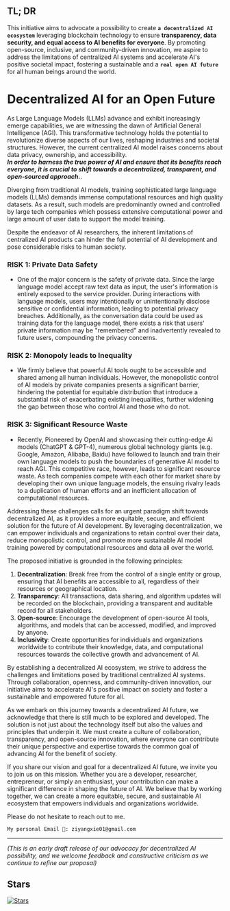 ## TL; DR
This initiative aims to advocate a possibility to create **`a decentralized AI ecosystem`** leveraging blockchain technology to ensure **transparency, data security, and equal access to AI benefits for everyone**. By promoting open-source, inclusive, and community-driven innovation, we aspire to address the limitations of centralized AI systems and accelerate AI's positive societal impact, fostering a sustainable and a **`real open AI future`** for all human beings around the world.


# Decentralized AI for an Open Future

As Large Language Models (LLMs) advance and exhibit increasingly emerge capabilities, we are witnessing the dawn of Artificial General Intelligence (AGI). This transformative technology holds the potential to revolutionize diverse aspects of our lives, reshaping industries and societal structures.
However, the current centralized AI model raises concerns about data privacy, ownership, and accessibility.   
***In order to harness the true power of AI and ensure that its benefits reach everyone, it is crucial to shift towards a decentralized, transparent, and open-sourced approach.***. 

Diverging from traditional AI models, training sophisticated large language models (LLMs) demands immense computational resources and high quality datasets. As a result, such models are predominantly owned and controlled by large tech companies which possess extensive computational power and large amount of user data to support the model training.  

Despite the endeavor of AI researchers, the inherent limitations of centralized AI products can hinder the full potential of AI development and pose considerable risks to human society.

### RISK 1: Private Data Safety

- One of the major concern is the safety of private data. Since the large language model accept raw text data as input, the user's information is entirely exposed to the service provider. During interactions with language models, users may intentionally or unintentionally disclose sensitive or confidential information, leading to potential privacy breaches. Additionally, as the conversation data could be used as training data for the language model, there exists a risk that users' private information may be "remembered" and inadvertently revealed to future users, compounding the privacy concerns.

### RISK 2: Monopoly leads to **Inequality**

- We firmly believe that powerful AI tools ought to be accessible and shared among all human individuals. However, the monopolistic control of AI models by private companies presents a significant barrier, hindering the potential for equitable distribution that introduce a substantial risk of exacerbating existing inequalities, further widening the gap between those who control AI and those who do not.

### RISK 3: Significant Resource Waste

- Recently, Pioneered by OpenAI and showcasing their cutting-edge AI models (ChatGPT & GPT-4), numerous global technology giants (e.g. Google, Amazon, Alibaba, Baidu) have followed to launch and train their own language models to push the boundaries of generative AI model to reach AGI. This competitive race, however, leads to significant resource waste. As tech companies compete with each other for market share by developing their own unique language models, the ensuing rivalry leads to a duplication of human efforts and an inefficient allocation of computational resources.

Addressing these challenges calls for an urgent paradigm shift towards decentralized AI, as it provides a more equitable, secure, and efficient solution for the future of AI development. By leveraging decentralization, we can empower individuals and organizations to retain control over their data, reduce monopolistic control, and promote more sustainable AI model training powered by computational resources and data all over the world.

The proposed initiative is grounded in the following principles:

1. **Decentralization**: Break free from the control of a single entity or group, ensuring that AI benefits are accessible to all, regardless of their resources or geographical location.
2. **Transparency**: All transactions, data sharing, and algorithm updates will be recorded on the blockchain, providing a transparent and auditable record for all stakeholders.
3. **Open-source**: Encourage the development of open-source AI tools, algorithms, and models that can be accessed, modified, and improved by anyone.
4. **Inclusivity**: Create opportunities for individuals and organizations worldwide to contribute their knowledge, data, and computational resources towards the collective growth and advancement of AI.

By establishing a decentralized AI ecosystem, we strive to address the challenges and limitations posed by traditional centralized AI systems. Through collaboration, openness, and community-driven innovation, our initiative aims to accelerate AI's positive impact on society and foster a sustainable and empowered future for all.

As we embark on this journey towards a decentralized AI future, we acknowledge that there is still much to be explored and developed. The solution is not just about the technology itself but also the values and principles that underpin it. We must create a culture of collaboration, transparency, and open-source innovation, where everyone can contribute their unique perspective and expertise towards the common goal of advancing AI for the benefit of society.   

If you share our vision and goal for a decentralized AI future, we invite you to join us on this mission. Whether you are a developer, researcher, entrepreneur, or simply an enthusiast, your contribution can make a significant difference in shaping the future of AI. We believe that by working together, we can create a more equitable, secure, and sustainable AI ecosystem that empowers individuals and organizations worldwide.

Please do not hesitate to reach out to me.

`My personal Email 📮: ziyangxie01@gmail.com`

---
*(This is an early draft release of our advocacy for decentralized AI possibility, and we welcome feedback and constructive criticism as we continue to refine our proposal)*

## Stars
[![Stars](https://api.star-history.com/svg?repos=ZiYang-xie/Decentralize-AI-Vision&type=Timeline)](https://star-history.com/#ZiYang-xie/Decentralize-AI-Vision&Timeline)
